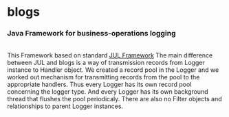 # blogs
<h3>Java Framework for business-operations logging</h3>
<br>
This Framework based on standard <a href="http://docs.oracle.com/javase/8/docs/technotes/guides/logging/overview.html">JUL Framework</a>
The main difference between JUL and blogs is a way of transmission records from Logger instance to Handler object. We created a record pool in the Logger and we worked out mechanism for transmitting records from the pool to the appropriate handlers. Thus every Logger has its own record pool concerning the logger type. And every Logger has its own background thread that flushes the pool periodicaly.
There are also no Filter objects and relationships to parent Logger instances.
